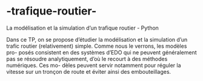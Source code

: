 # -trafique-routier-
La modélisation et la simulation d’un trafique routier - Python

Dans ce TP, on se propose d’étudier la modélisation et la simulation d’un
trafic routier (relativement) simple. Comme nous le verrons, les modèles pro-
posés consistent en des systèmes d’EDO qui ne peuvent généralement pas se
résoudre analytiquement, d’où le recourt à des méthodes numériques. Ces mo-
dèles peuvent servir notamment pour réguler la vitesse sur un tronçon de route
et éviter ainsi des embouteillages.
